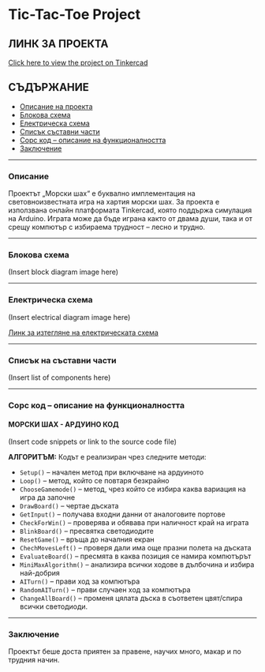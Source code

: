 # Tic-Tac-Toe Project

## ЛИНК ЗА ПРОЕКТА
[Click here to view the project on Tinkercad](https://www.tinkercad.com/things/fitrjgXMuKn-tic-tac-toe-petur-dobrev/)

## СЪДЪРЖАНИЕ
- [Описание на проекта](#описание)
- [Блокова схема](#блокова-схема)
- [Електрическа схема](#електрическа-схема)
- [Списък съставни части](#списък-на-съставни-части)
- [Сорс код – описание на функционалността](#сорс-код--описание-на-функционалността)
- [Заключение](#заключение)

---

### Описание
Проектът „Морски шах“ е буквално имплементация на световноизвестната игра на хартия морски шах. За проекта е използвана онлайн платформата Tinkercad, която поддържа симулация на Arduino. Играта може да бъде играна както от двама души, така и от срещу компютър с избираема трудност – лесно и трудно.

---

### Блокова схема
(Insert block diagram image here)

---

### Електрическа схема
(Insert electrical diagram image here)

[Линк за изтегляне на електрическата схема](#)

---

### Списък на съставни части
(Insert list of components here)

---

### Сорс код – описание на функционалността
#### МОРСКИ ШАХ - АРДУИНО КОД
(Insert code snippets or link to the source code file)

**АЛГОРИТЪМ:**
Кодът e реализиран чрез следните методи:
- `Setup()` – начален метод при включване на ардуиното
- `Loop()` – метод, който се повтаря безкрайно
- `ChooseGamemode()` – метод, чрез който се избира каква вариация на игра да започне
- `DrawBoard()` – чертае дъската
- `GetInput()` – получава входни данни от аналоговите портове
- `CheckForWin()` – проверява и обявава при наличност край на играта
- `BlinkBoard()` – пресвятка светодиодите
- `ResetGame()` – връща до началния екран
- `ChechMovesLeft()` – проверя дали има още празни полета на дъската
- `EvaluateBoard()` – пресмята в каква позиция се намира компютърът
- `MiniMaxAlgorithm()` – анализира всички ходове в дълбочина и избира най-добрия
- `AITurn()` – прави ход за компютъра
- `RandomAITurn()` – прави случаен ход за компютъра
- `ChangeAllBoard()` – променя цялата дъска в съответен цвят/спира всички светодиоди.

---

### Заключение
Проектът беше доста приятен за правене, научих много, макар и по трудния начин.
